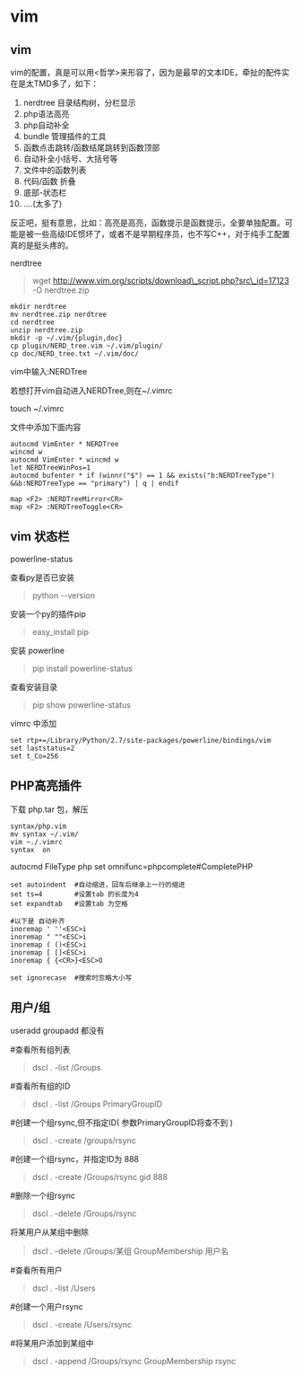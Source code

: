 # vim

## vim

vim的配置，真是可以用\<哲学\>来形容了，因为是最早的文本IDE，牵扯的配件实在是太TMD多了，如下：

1. nerdtree 目录结构树，分栏显示
2. php语法高亮
3. php自动补全
4. bundle 管理插件的工具
5. 函数点击跳转/函数结尾跳转到函数顶部
6. 自动补全小括号、大括号等
7. 文件中的函数列表
8. 代码/函数 折叠
9. 底部\-状态栏
10. ....\(太多了\)

反正吧，挺有意思，比如：高亮是高亮，函数提示是函数提示，全要单独配置。可能是被一些高级IDE惯坏了，或者不是早期程序员，也不写C\+\+，对于纯手工配置真的是挺头疼的。

nerdtree

> wget http://www.vim.org/scripts/download\_script.php?src\_id=17123 \-O nerdtree.zip

```
mkdir nerdtree
mv nerdtree.zip nerdtree
cd nerdtree
unzip nerdtree.zip
mkdir -p ~/.vim/{plugin,doc}
cp plugin/NERD_tree.vim ~/.vim/plugin/
cp doc/NERD_tree.txt ~/.vim/doc/
```

vim中输入:NERDTree

若想打开vim自动进入NERDTree,则在~/.vimrc

touch ~/.vimrc

文件中添加下面内容

```
autocmd VimEnter * NERDTree  
wincmd w
autocmd VimEnter * wincmd w
let NERDTreeWinPos=1
autocmd bufenter * if (winnr("$") == 1 && exists("b:NERDTreeType") &&b:NERDTreeType == "primary") | q | endif

map <F2> :NERDTreeMirror<CR>
map <F2> :NERDTreeToggle<CR>
```

## vim 状态栏

powerline\-status

查看py是否已安装

> python \-\-version

安装一个py的插件pip

> easy\_install pip

安装 powerline

> pip install powerline\-status

查看安装目录

> pip show powerline\-status

vimrc 中添加

```
set rtp+=/Library/Python/2.7/site-packages/powerline/bindings/vim
set laststatus=2
set t_Co=256
```

## PHP高亮插件

下载 php.tar 包，解压

```
syntax/php.vim
mv syntax ~/.vim/
vim ~./.vimrc
syntax  on
```

autocmd FileType php set omnifunc=phpcomplete\#CompletePHP

```
set autoindent  #自动缩进，回车后继承上一行的缩进
set ts=4        #设置tab 的长度为4
set expandtab   #设置tab 为空格

#以下是 自动补齐
inoremap ' ''<ESC>i
inoremap " ""<ESC>i
inoremap ( ()<ESC>i
inoremap [ []<ESC>i
inoremap { {<CR>}<ESC>O

set ignorecase  #搜索时忽略大小写

```

## 用户/组

useradd groupadd 都没有

\#查看所有组列表

> dscl . \-list /Groups

\#查看所有组的ID

> dscl . \-list /Groups PrimaryGroupID

\#创建一个组rsync,但不指定ID\( 参数PrimaryGroupID将查不到 \)

> dscl . \-create /groups/rsync

\#创建一个组rsync，并指定ID为 888

> dscl . \-create /Groups/rsync gid 888

\#删除一个组rsync

> dscl . \-delete /Groups/rsync

将某用户从某组中删除

> dscl . \-delete /Groups/某组 GroupMembership 用户名

\#查看所有用户

> dscl . \-list /Users

\#创建一个用户rsync

> dscl . \-create /Users/rsync

\#将某用户添加到某组中

> dscl . \-append /Groups/rsync GroupMembership rsync
